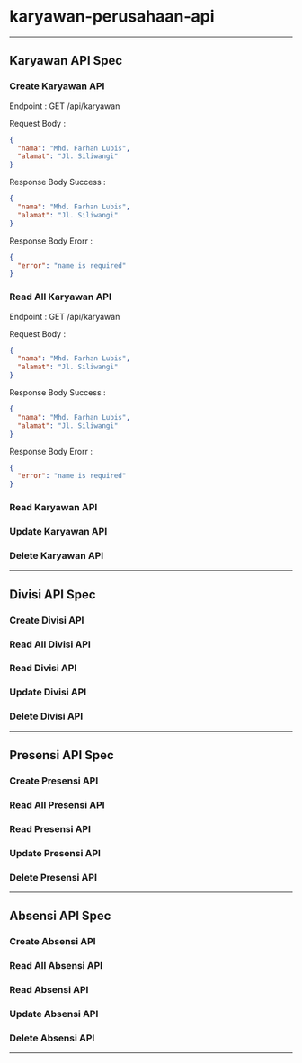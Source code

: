 # karyawan-perusahaan-api

---

<!-- API for Karyawan -->

## Karyawan API Spec

### Create Karyawan API

Endpoint : GET /api/karyawan

Request Body :

```json
{
  "nama": "Mhd. Farhan Lubis",
  "alamat": "Jl. Siliwangi"
}
```

Response Body Success :

```json
{
  "nama": "Mhd. Farhan Lubis",
  "alamat": "Jl. Siliwangi"
}
```

Response Body Erorr :

```json
{
  "error": "name is required"
}
```

### Read All Karyawan API

Endpoint : GET /api/karyawan

Request Body :

```json
{
  "nama": "Mhd. Farhan Lubis",
  "alamat": "Jl. Siliwangi"
}
```

Response Body Success :

```json
{
  "nama": "Mhd. Farhan Lubis",
  "alamat": "Jl. Siliwangi"
}
```

Response Body Erorr :

```json
{
  "error": "name is required"
}
```

### Read Karyawan API

### Update Karyawan API

### Delete Karyawan API

---

<!-- API for Divisi -->

## Divisi API Spec

### Create Divisi API

### Read All Divisi API

### Read Divisi API

### Update Divisi API

### Delete Divisi API

---

<!-- API for Presensi -->

## Presensi API Spec

### Create Presensi API

### Read All Presensi API

### Read Presensi API

### Update Presensi API

### Delete Presensi API

---

<!-- API for Absensi -->

## Absensi API Spec

### Create Absensi API

### Read All Absensi API

### Read Absensi API

### Update Absensi API

### Delete Absensi API

---
